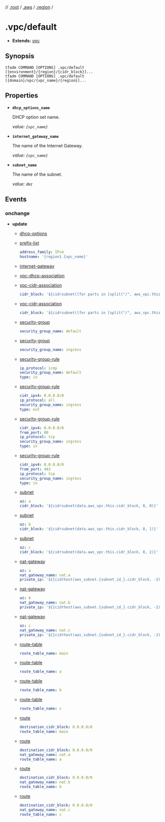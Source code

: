 // [.root] / [.aws] / [.region] /

# .vpc/default

- **Extends:** [vpc](../vpc.md)

## Synopsis

```
tfadm COMMAND [OPTIONS] .vpc/default [{environment}/{region}/{cidr_block}]...
tfadm COMMAND [OPTIONS] .vpc/default [{domain}/vpc/{vpc_name}/{region}]...
```

## Properties

- **`dhcp_options_name`**
  
  DHCP option set name.

  *value: `{vpc_name}`*

- **`internet_gateway_name`**

  The name of the Internet Gateway.

  *value: `{vpc_name}`*

- **`subnet_name`**

  The name of the subnet.

  *value: `dmz`*

## Events

### onchange

- **update**

  - [dhcp-options]

  - [prefix-list]

    ```yaml
    address_family: IPv4
    hostname: '{region}.{vpc_name}'
    ```

  - [internet-gateway]

  - [vpc-dhcp-association]

  - [vpc-cidr-association]

    ```yaml
    cidr_block: '${cidrsubnet([for parts in [split("/", aws_vpc.this.cidr_block)]: join("/", [parts[0], parts[1] - 2])][0], 2, 1)}'
    ```

  - [vpc-cidr-association]

    ```yaml
    cidr_block: '${cidrsubnet([for parts in [split("/", aws_vpc.this.cidr_block)]: join("/", [parts[0], parts[1] - 2])][0], 2, 2)}'
    ```

  - [security-group]

    ```yaml
    security_group_name: default
    ```

  - [security-group]

    ```yaml
    security_group_name: ingress
    ```

  - [security-group-rule]

    ```yaml
    ip_protocol: icmp
    security_group_name: default
    type: in
    ```

  - [security-group-rule]

    ```yaml
    cidr_ipv4: 0.0.0.0/0
    ip_protocol: all
    security_group_name: ingress
    type: out
    ```

  - [security-group-rule]

    ```yaml
    cidr_ipv4: 0.0.0.0/0
    from_port: 80
    ip_protocol: tcp
    security_group_name: ingress
    type: in
    ```

  - [security-group-rule]

    ```yaml
    cidr_ipv4: 0.0.0.0/0
    from_port: 443
    ip_protocol: tcp
    security_group_name: ingress
    type: in
    ```

  - [subnet]

    ```yaml
    az: a
    cidr_block: '${cidrsubnet(data.aws_vpc.this.cidr_block, 8, 0)}'
    ```

  - [subnet]

    ```yaml
    az: b
    cidr_block: '${cidrsubnet(data.aws_vpc.this.cidr_block, 8, 1)}'
    ```

  - [subnet]

    ```yaml
    az: c
    cidr_block: '${cidrsubnet(data.aws_vpc.this.cidr_block, 8, 2)}'
    ```

  - [nat-gateway]

    ```yaml
    az: a
    nat_gateway_name: nat.a
    private_ip: '${{cidrhost(aws_subnet.{subnet_id_}.cidr_block, -2)}}'
    ```

  - [nat-gateway]

    ```yaml
    az: b
    nat_gateway_name: nat.b
    private_ip: '${{cidrhost(aws_subnet.{subnet_id_}.cidr_block, -2)}}'
    ```

  - [nat-gateway]

    ```yaml
    az: c
    nat_gateway_name: nat.c
    private_ip: '${{cidrhost(aws_subnet.{subnet_id_}.cidr_block, -2)}}'
    ```

  - [route-table]

    ```yaml
    route_table_name: main
    ```

  - [route-table]

    ```yaml
    route_table_name: a
    ```

  - [route-table]

    ```yaml
    route_table_name: b
    ```

  - [route-table]

    ```yaml
    route_table_name: c
    ```

  - [route]

    ```yaml
    destination_cidr_block: 0.0.0.0/0
    route_table_name: main
    ```

  - [route]

    ```yaml
    destination_cidr_block: 0.0.0.0/0
    nat_gateway_name: nat.a
    route_table_name: a
    ```

  - [route]

    ```yaml
    destination_cidr_block: 0.0.0.0/0
    nat_gateway_name: nat.b
    route_table_name: b
    ```

  - [route]

    ```yaml
    destination_cidr_block: 0.0.0.0/0
    nat_gateway_name: nat.c
    route_table_name: c
    ```

[.aws]: ../../../../.tfadm/resources/README.md
[.region]: ../../../../.tfadm/resources/.region.md
[.root]: ../../../../../.tfadm/resources/README.md
[dhcp-options]: ../dhcp-options.md
[internet-gateway]: ../internet-gateway.md
[nat-gateway]: ../nat-gateway.md
[prefix-list]: ../prefix-list.md
[route-table]: ../route-table.md
[route]: ../route.md
[security-group-rule]: ../security-group-rule.md
[security-group]: ../security-group.md
[subnet]: ../subnet.md
[vpc-cidr-association]: ../vpc-cidr-association.md
[vpc-dhcp-association]: ../vpc-dhcp-association.md
[vpc]: ../vpc.md
